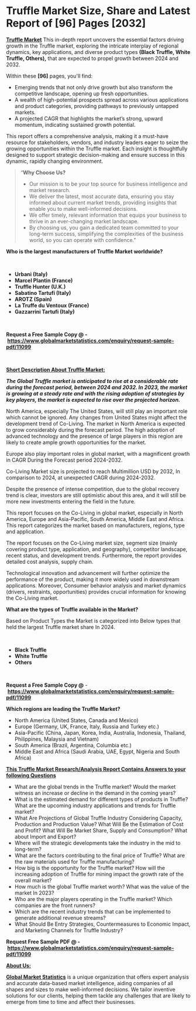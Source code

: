 <h1>Truffle Market Size, Share and Latest Report of [96] Pages [2032]</h1>
<p><a href="https://www.globalmarketstatistics.com/market-reports/truffle-market-11099"><strong>Truffle Market</strong></a> This in-depth report uncovers the essential factors driving growth in the Truffle market, exploring the intricate interplay of regional dynamics, key applications, and diverse product types <strong>(Black Truffle, White Truffle, Others),</strong> that are expected to propel growth between 2024 and 2032.</p>
<p>Within these <strong>[96]</strong> pages, you'll find:</p>
<ul>
<li>Emerging trends that not only drive growth but also transform the competitive landscape, opening up fresh opportunities.</li>
<li>A wealth of high-potential prospects spread across various applications and product categories, providing pathways to previously untapped markets.</li>
<li>A projected CAGR that highlights the market&rsquo;s strong, upward momentum, indicating sustained growth potential.</li>
</ul>
<p>This report offers a comprehensive analysis, making it a must-have resource for stakeholders, vendors, and industry leaders eager to seize the growing opportunities within the Truffle market. Each insight is thoughtfully designed to support strategic decision-making and ensure success in this dynamic, rapidly changing environment.</p>
<blockquote class="">
<p>&ldquo;<strong>Why Choose Us? </strong></p>
<ul>
<li>Our mission is to be your top source for business intelligence and market research.</li>
<li>We deliver the latest, most accurate data, ensuring you stay informed about current market trends, providing insights that enable you to make well-informed decisions.</li>
<li>We offer timely, relevant information that equips your business to thrive in an ever-changing market landscape.</li>
<li>By choosing us, you gain a dedicated team committed to your long-term success, simplifying the complexities of the business world, so you can operate with confidence.&rdquo;</li>
</ul>
</blockquote>
<p><strong>Who is the largest manufacturers of Truffle Market worldwide?</strong></p>
<p>&nbsp;</p>
<ul>
<li><strong>Urbani (Italy)</strong></li>
<li><strong>Marcel Plantin (France)</strong></li>
<li><strong>Truffle Hunter (U.K.)</strong></li>
<li><strong>Sabatino Tartufi (Italy)</strong></li>
<li><strong>AROTZ (Spain)</strong></li>
<li><strong>La Truffe du Ventoux (France)</strong></li>
<li><strong>Gazzarrini Tartufi (Italy)</strong></li>
</ul>
<p>&nbsp;</p>
<p><strong>Request a Free Sample Copy @ -&nbsp;</strong><a href="https://www.globalmarketstatistics.com/enquiry/request-sample-pdf/11099"><strong>https://www.globalmarketstatistics.com/enquiry/request-sample-pdf/11099</strong></a></p>
<p>&nbsp;</p>
<p><strong><u>Short Description About Truffle Market:</u></strong></p>
<p><strong><em>The Global Truffle market is anticipated to rise at a considerable rate during the forecast period, between 2024 and 2032. In 2023, the market is growing at a steady rate and with the rising adoption of strategies by key players, the market is expected to rise over the projected horizon.</em></strong></p>
<p>North America, especially The United States, will still play an important role which cannot be ignored. Any changes from United States might affect the development trend of Co-Living. The market in North America is expected to grow considerably during the forecast period. The high adoption of advanced technology and the presence of large players in this region are likely to create ample growth opportunities for the market.</p>
<p>Europe also play important roles in global market, with a magnificent growth in CAGR During the Forecast period 2024-2032.</p>
<p>Co-Living Market size is projected to reach Multimillion USD by 2032, In comparison to 2024, at unexpected CAGR during 2024-2032.</p>
<p>Despite the presence of intense competition, due to the global recovery trend is clear, investors are still optimistic about this area, and it will still be more new investments entering the field in the future.</p>
<p>This report focuses on the Co-Living in global market, especially in North America, Europe and Asia-Pacific, South America, Middle East and Africa. This report categorizes the market based on manufacturers, regions, type and application.</p>
<p>The report focuses on the Co-Living market size, segment size (mainly covering product type, application, and geography), competitor landscape, recent status, and development trends. Furthermore, the report provides detailed cost analysis, supply chain.</p>
<p>Technological innovation and advancement will further optimize the performance of the product, making it more widely used in downstream applications. Moreover, Consumer behavior analysis and market dynamics (drivers, restraints, opportunities) provides crucial information for knowing the Co-Living market.</p>
<p><strong>What are the types of Truffle available in the Market?</strong></p>
<p>Based on Product Types the Market is categorized into Below types that held the largest Truffle market share In 2024.</p>
<p>&nbsp;</p>
<ul>
<li><strong>Black Truffle</strong></li>
<li><strong>White Truffle</strong></li>
<li><strong>Others</strong></li>
</ul>
<p>&nbsp;</p>
<p><strong>Request a Free Sample Copy @</strong>&nbsp;-&nbsp;<a href="https://www.globalmarketstatistics.com/enquiry/request-sample-pdf/11099"><strong>https://www.globalmarketstatistics.com/enquiry/request-sample-pdf/11099</strong></a></p>
<p><strong>Which regions are leading the Truffle Market?</strong></p>
<ul>
<li>North America (United States, Canada and Mexico)</li>
<li>Europe (Germany, UK, France, Italy, Russia and Turkey etc.)</li>
<li>Asia-Pacific (China, Japan, Korea, India, Australia, Indonesia, Thailand, Philippines, Malaysia and Vietnam)</li>
<li>South America (Brazil, Argentina, Columbia etc.)</li>
<li>Middle East and Africa (Saudi Arabia, UAE, Egypt, Nigeria and South Africa)</li>
</ul>
<p><strong><u>This Truffle Market Research/Analysis Report Contains Answers to your following Questions</u></strong></p>
<ul>
<li>What are the global trends in the Truffle market? Would the market witness an increase or decline in the demand in the coming years?</li>
<li>What is the estimated demand for different types of products in Truffle? What are the upcoming industry applications and trends for Truffle market?</li>
<li>What Are Projections of Global Truffle Industry Considering Capacity, Production and Production Value? What Will Be the Estimation of Cost and Profit? What Will Be Market Share, Supply and Consumption? What about Import and Export?</li>
<li>Where will the strategic developments take the industry in the mid to long-term?</li>
<li>What are the factors contributing to the final price of Truffle? What are the raw materials used for Truffle manufacturing?</li>
<li>How big is the opportunity for the Truffle market? How will the increasing adoption of Truffle for mining impact the growth rate of the overall market?</li>
<li>How much is the global Truffle market worth? What was the value of the market In 2023?</li>
<li>Who are the major players operating in the Truffle market? Which companies are the front runners?</li>
<li>Which are the recent industry trends that can be implemented to generate additional revenue streams?</li>
<li>What Should Be Entry Strategies, Countermeasures to Economic Impact, and Marketing Channels for Truffle Industry?</li>
</ul>
<p><strong>Request Free Sample PDF @ -&nbsp;</strong><a href="https://www.globalmarketstatistics.com/enquiry/request-sample-pdf/11099"><strong>https://www.globalmarketstatistics.com/enquiry/request-sample-pdf/11099</strong></a></p>
<p><strong><u>About Us:</u></strong></p>
<p><a href="https://www.globalmarketstatistics.com/"><strong>Global Market Statistics</strong></a>&nbsp;is a unique organization that offers expert analysis and accurate data-based market intelligence, aiding companies of all shapes and sizes to make well-informed decisions. We tailor inventive solutions for our clients, helping them tackle any challenges that are likely to emerge from time to time and affect their businesses.</p>